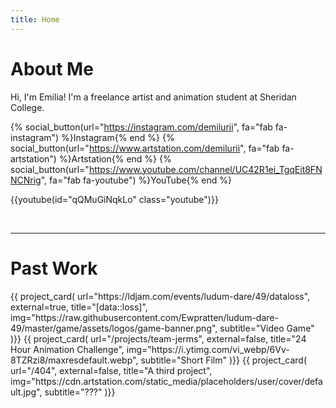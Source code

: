 ```yaml
---
title: Home
---
```


# About Me

Hi, I'm Emilia! I'm a freelance artist and animation student at Sheridan College.

<!-- Social links -->
{% social_button(url="https://instagram.com/demilurii", fa="fab fa-instagram") %}Instagram{% end %}
{% social_button(url="https://www.artstation.com/demilurii", fa="fab fa-artstation") %}Artstation{% end %}
{% social_button(url="https://www.youtube.com/channel/UC42R1ei_TgqEit8FNNCNrig", fa="fab fa-youtube") %}YouTube{% end %}

<!-- Demo reel -->
{{youtube(id="qQMuGiNqkLo" class="youtube")}}

<br>
<hr>

# Past Work

<div class="project-cards">
<!-- Define your past work in here -->
{{ project_card(
    url="https://ldjam.com/events/ludum-dare/49/dataloss",
    external=true,
    title="[data::loss]",
    img="https://raw.githubusercontent.com/Ewpratten/ludum-dare-49/master/game/assets/logos/game-banner.png",
    subtitle="Video Game"
)}}
{{ project_card(
    url="/projects/team-jerms",
    external=false,
    title="24 Hour Animation Challenge",
    img="https://i.ytimg.com/vi_webp/6Vv-8TZRzi8/maxresdefault.webp",
    subtitle="Short Film"
)}}
{{ project_card(
    url="/404",
    external=false,
    title="A third project",
    img="https://cdn.artstation.com/static_media/placeholders/user/cover/default.jpg",
    subtitle="???"
)}}
</div><br>

<!-- # Additional Work -->